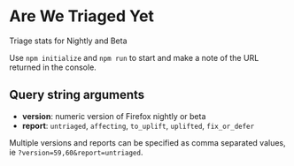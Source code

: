 # Are We Triaged Yet

Triage stats for Nightly and Beta

Use `npm initialize` and `npm run` to start and make a note of the URL returned in the console. 

## Query string arguments

* **version**: numeric version of Firefox nightly or beta
* **report**: `untriaged`, `affecting`, `to_uplift`, `uplifted`, `fix_or_defer`

Multiple versions and reports can be specified as comma separated values, ie `?version=59,60&report=untriaged`.
